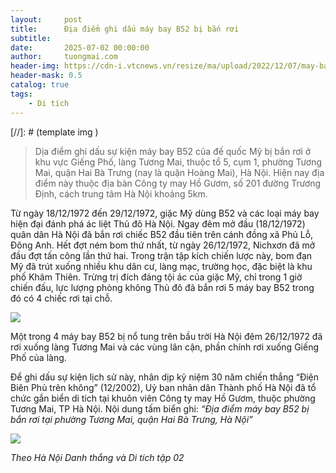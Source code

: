 ```yaml
---
layout:     post
title:      Địa điểm ghi dấu máy bay B52 bị bắn rơi
subtitle:   
date:       2025-07-02 00:00:00
author:     tuongmai.com
header-img: https://cdn-i.vtcnews.vn/resize/ma/upload/2022/12/07/may-bay-b52-67-14184378.jpg
header-mask: 0.5
catalog: true
tags:
    - Di tích
---
```


[//]: # (template img ![]())

> Dịa điểm ghi dấu sự kiện máy bay B52 của đế quốc Mỹ bị bắn rơi ở khu vực Giếng Phố, làng Tương Mai, thuộc tổ 5, cụm 1, phường Tương Mai, quận Hai Bà Trưng (nay là quận Hoàng Mai), Hà Nội. Hiện nay địa điểm này thuộc địa bàn Công ty may Hồ Gươm, số 201 đường Trương Định, cách trung tâm Hà Nội khoảng 5km.

Từ ngày 18/12/1972 đến 29/12/1972, giặc Mỹ dùng B52 và các loại máy bay hiện đại đánh phá ác liệt Thủ đô Hà Nội. Ngay đêm mở đầu (18/12/1972) quân dân Hà Nội đã bắn rơi chiếc B52 đầu tiên trên cánh đồng xã Phủ Lỗ, Đông Anh. Hết đợt ném bom thứ nhất, từ ngày 26/12/1972, Nichxơn đã mở đầu đợt tấn công lần thứ hai. Trong trận tập kích chiến lược này, bom đạn Mỹ đã trút xuống nhiều khu dân cư, làng mạc, trường học, đặc biệt là khu phố Khâm Thiên. Trừng trị đích đáng tội ác của giặc Mỹ, chỉ trong 1 giờ chiến đấu, lực lượng phòng không Thủ đô đã bắn rơi 5 máy bay B52 trong đó có 4 chiếc rơi tại chỗ.

![](https://cdn-i.vtcnews.vn/resize/ma/upload/2022/12/07/may-bay-b52-20-14261387.jpg)

Một trong 4 máy bay B52 bị nổ tung trên bầu trời Hà Nội đêm 26/12/1972 đã rơi xuống làng Tương Mai và các vùng lân cận, phần chính rơi xuống Giếng Phố của làng.

Để ghi dấu sự kiện lịch sử này, nhân dịp kỷ niệm 30 năm chiến thắng “Điện Biên Phủ trên không” (12/2002), Uỷ ban nhân dân Thành phố Hà Nội đã tổ chức gắn biển di tích tại khuôn viên Công ty may Hồ Gươm, thuộc phường Tương Mai, TP Hà Nội. Nội dung tấm biển ghi: *“Địa điểm máy bay B52 bị bắn rơi tại phường Tương Mai, quận Hai Bà Trưng, Hà Nội”*

![](https://nhn.1cdn.vn/thumbs/1200x630/2023/10/03/may-bay-b52-19-14275950.jpg)


*Theo Hà Nội Danh thắng và Di tích tập 02*